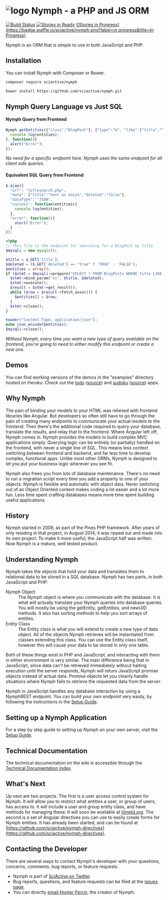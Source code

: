 # <img alt="logo" src="https://raw.githubusercontent.com/sciactive/2be-extras/master/logo/product-icon-40-bw.png" align="top" /> Nymph - a PHP and JS ORM

[![Build Status](https://travis-ci.org/sciactive/nymph.svg?branch=master)](http://travis-ci.org/sciactive/nymph) [![Stories in Ready](https://badge.waffle.io/sciactive/nymph.png?label=ready&title=Ready)](http://waffle.io/sciactive/nymph) [![Stories in Progress](https://badge.waffle.io/sciactive/nymph.png?label=in progress&title=In Progress)](http://waffle.io/sciactive/nymph)

Nymph is an ORM that is simple to use in both JavaScript and PHP.

## Installation

You can install Nymph with Composer or Bower.

```sh
composer require sciactive/nymph

bower install https://github.com/sciactive/nymph.git
```

## Nymph Query Language vs Just SQL

#### Nymph Query from Frontend

```js
Nymph.getEntities({"class":"BlogPost"}, {"type":"&", "like":["title","%easy%"], "data":["deleted",false]}).then(function(entities){
  console.log(entities);
}, function(){
  alert("Error");
});
```
*No need for a specific endpoint here. Nymph uses the same endpoint for all client side queries.*

#### Equivalent SQL Query from Frontend

```js
$.ajax({
  "url": "titlesearch.php",
  "data": {"title":"%not as easy%","deleted":"false"},
  "dataType": "JSON",
  "success": function(entities){
    console.log(entities);
  },
  "error": function(){
    alert("Error");
  }
});
```
```php
<?php
// This file is the endpoint for searching for a BlogPost by title.
$mysqli = new mysqli();

$title = $_GET['title'];
$deleted = ($_GET['deleted'] == "true" ? 'TRUE' : 'FALSE');
$entities = array();
if ($stmt = $mysqli->prepare("SELECT * FROM BlogPosts WHERE title LIKE '?' AND deleted=?")) {
  $stmt->bind_param("ss", $title, $deleted);
  $stmt->execute();
  $result = $stmt->get_result();
  while ($row = $result->fetch_assoc()) {
    $entities[] = $row;
  }
  $stmt->close();
}

header("Content-Type: application/json");
echo json_encode($entities);
$mysqli->close();
```
*Without Nymph, every time you want a new type of query available on the frontend, you're going to need to either modify this endpoint or create a new one.*

## Demos

You can find working versions of the demos in the "examples" directory hosted on Heroku. Check out the [todo](http://nymph-demo.herokuapp.com/examples/todo/) ([source](https://github.com/sciactive/nymph/tree/master/examples/todo)) and [sudoku](http://nymph-demo.herokuapp.com/examples/sudoku/) ([source](https://github.com/sciactive/nymph/tree/master/examples/sudoku)) apps.

## Why Nymph

The pain of binding your models to your HTML was relieved with frontend libraries like Angular. But developers so often still have to go through the pain of creating many endpoints to communicate your actual models to the frontend. Then there's the additional code required to query your database, translate the results, and relay that to the frontend. Where Angular left off, Nymph comes in. Nymph provides the models to build complex MVC applications simply. Querying logic can be entirely (or partially) handled on the frontend, with never a single line of SQL. This means less context switching between frontend and backend, and far less time to develop complex, functional apps. Unlike most other ORMs, Nymph is designed to let you put your business logic wherever you see fit.

Nymph also frees you from lots of database maintenance. There's no need to run a migration script every time you add a property to one of your objects. Nymph is flexible and automatic with object data. Never switching out of an Object Oriented context makes coding a lot easier and a lot more fun. Less time spent crafting databases means more time spent building useful applications.

## History

Nymph started in 2009, as part of the Pines PHP framework. After years of only residing in that project, in August 2014, it was ripped out and made into its own project. To make it more useful, the JavaScript half was written. Now Nymph is a mature, well tested product.

## Understanding Nymph

Nymph takes the objects that hold your data and translates them to relational data to be stored in a SQL database. Nymph has two parts, in both JavaScript and PHP:

<dl>
	<dt>Nymph Object</dt>
	<dd>The Nymph object is where you communicate with the database. It is what will actually translate your Nymph queries into database queries. You will mostly be using the getEntity, getEntities, and newUID methods. It also has sorting methods to help you sort arrays of entities.</dd>
	<dt>Entity Class</dt>
	<dd>The Entity class is what you will extend to create a new type of data object. All of the objects Nymph retrieves will be instantiated from classes extending this class. You can use the Entity class itself, however this will cause your data to be stored in only one table.</dd>
</dl>

Both of these things exist in PHP and JavaScript, and interacting with them in either environment is very similar. The main difference being that in JavaScript, since data can't be retrieved immediately without halting execution until the server responds, Nymph will return JavaScript promise objects instead of actual data. Promise objects let you cleanly handle situations where Nymph fails to retrieve the requested data from the server.

Nymph in JavaScript handles any database interaction by using a NymphREST endpoint. You can build your own endpoint very easily, by following the instructions in the [Setup Guide](https://github.com/sciactive/nymph/wiki/Setup-Guide).

## Setting up a Nymph Application

For a step by step guide to setting up Nymph on your own server, visit the [Setup Guide](https://github.com/sciactive/nymph/wiki/Setup-Guide).

## Technical Documentation

The technical documentation on the wiki is accessible through the [Technical Documentation Index](https://github.com/sciactive/nymph/wiki/Technical-Documentation).

## What's Next

Up next are two projects. The first is a user access control system for Nymph. It will allow you to restrict what entities a user, or group of users, has access to. It will include a user and group entity class, and have methods for managing these. It will soon be available at [tilmeld.org](http://tilmeld.org/). The second is a set of Angular directives you can use to easily create forms for Nymph entities. It has already been started, and can be found at [https://github.com/sciactive/nymph-directives](https://github.com/sciactive/nymph-directives).

## Contacting the Developer

There are several ways to contact Nymph's developer with your questions, concerns, comments, bug reports, or feature requests.

- Nymph is part of [SciActive on Twitter](http://twitter.com/SciActive).
- Bug reports, questions, and feature requests can be filed at the [issues page](https://github.com/sciactive/nymph/issues).
- You can directly [email Hunter Perrin](mailto:hunter@sciactive.com), the creator of Nymph.